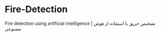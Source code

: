 # Fire-Detection
Fire detection using artificial intelligence | تشخیص حریق با استفاده از هوش مصنوعی 
